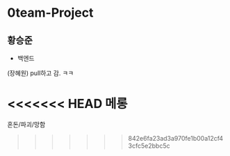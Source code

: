 # 0team-Project

## 황승준

- 백엔드

(장혜원) pull하고 감.
  ㅋㅋ

<<<<<<< HEAD
메롱
=======
혼돈/파괴/망함
>>>>>>> 842e6fa23ad3a970fe1b00a12cf43cfc5e2bbc5c

